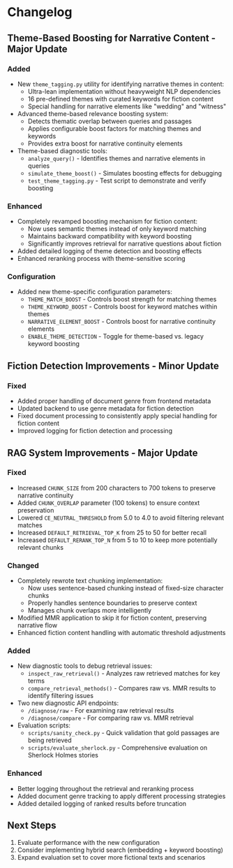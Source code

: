 # Changelog

## Theme-Based Boosting for Narrative Content - Major Update

### Added
- New `theme_tagging.py` utility for identifying narrative themes in content:
  - Ultra-lean implementation without heavyweight NLP dependencies
  - 16 pre-defined themes with curated keywords for fiction content
  - Special handling for narrative elements like "wedding" and "witness"
- Advanced theme-based relevance boosting system:
  - Detects thematic overlap between queries and passages
  - Applies configurable boost factors for matching themes and keywords
  - Provides extra boost for narrative continuity elements
- Theme-based diagnostic tools:
  - `analyze_query()` - Identifies themes and narrative elements in queries
  - `simulate_theme_boost()` - Simulates boosting effects for debugging
  - `test_theme_tagging.py` - Test script to demonstrate and verify boosting

### Enhanced
- Completely revamped boosting mechanism for fiction content:
  - Now uses semantic themes instead of only keyword matching
  - Maintains backward compatibility with keyword boosting
  - Significantly improves retrieval for narrative questions about fiction
- Added detailed logging of theme detection and boosting effects
- Enhanced reranking process with theme-sensitive scoring

### Configuration
- Added new theme-specific configuration parameters:
  - `THEME_MATCH_BOOST` - Controls boost strength for matching themes
  - `THEME_KEYWORD_BOOST` - Controls boost for keyword matches within themes
  - `NARRATIVE_ELEMENT_BOOST` - Controls boost for narrative continuity elements
  - `ENABLE_THEME_DETECTION` - Toggle for theme-based vs. legacy keyword boosting

## Fiction Detection Improvements - Minor Update

### Fixed
- Added proper handling of document genre from frontend metadata
- Updated backend to use genre metadata for fiction detection
- Fixed document processing to consistently apply special handling for fiction content
- Improved logging for fiction detection and processing

## RAG System Improvements - Major Update

### Fixed
- Increased `CHUNK_SIZE` from 200 characters to 700 tokens to preserve narrative continuity
- Added `CHUNK_OVERLAP` parameter (100 tokens) to ensure context preservation
- Lowered `CE_NEUTRAL_THRESHOLD` from 5.0 to 4.0 to avoid filtering relevant matches
- Increased `DEFAULT_RETRIEVAL_TOP_K` from 25 to 50 for better recall
- Increased `DEFAULT_RERANK_TOP_N` from 5 to 10 to keep more potentially relevant chunks

### Changed
- Completely rewrote text chunking implementation:
  - Now uses sentence-based chunking instead of fixed-size character chunks
  - Properly handles sentence boundaries to preserve context
  - Manages chunk overlaps more intelligently
- Modified MMR application to skip it for fiction content, preserving narrative flow
- Enhanced fiction content handling with automatic threshold adjustments

### Added
- New diagnostic tools to debug retrieval issues:
  - `inspect_raw_retrieval()` - Analyzes raw retrieved matches for key terms
  - `compare_retrieval_methods()` - Compares raw vs. MMR results to identify filtering issues
- Two new diagnostic API endpoints:
  - `/diagnose/raw` - For examining raw retrieval results
  - `/diagnose/compare` - For comparing raw vs. MMR retrieval
- Evaluation scripts:
  - `scripts/sanity_check.py` - Quick validation that gold passages are being retrieved
  - `scripts/evaluate_sherlock.py` - Comprehensive evaluation on Sherlock Holmes stories

### Enhanced
- Better logging throughout the retrieval and reranking process
- Added document genre tracking to apply different processing strategies
- Added detailed logging of ranked results before truncation

## Next Steps
1. Evaluate performance with the new configuration
2. Consider implementing hybrid search (embedding + keyword boosting)
3. Expand evaluation set to cover more fictional texts and scenarios